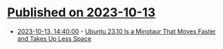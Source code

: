 # [Published on 2023-10-13](index.md)

* [2023-10-13, 14:40:00](https://news.slashdot.org/story/23/10/13/1437245/ubuntu-2310-is-a-minotaur-that-moves-faster-and-takes-up-less-space?utm_source=rss1.0mainlinkanon&utm_medium=feed) - [Ubuntu 23.10 Is a Minotaur That Moves Faster and Takes Up Less Space](https://news.slashdot.org/story/23/10/13/1437245/ubuntu-2310-is-a-minotaur-that-moves-faster-and-takes-up-less-space?utm_source=rss1.0mainlinkanon&utm_medium=feed)
